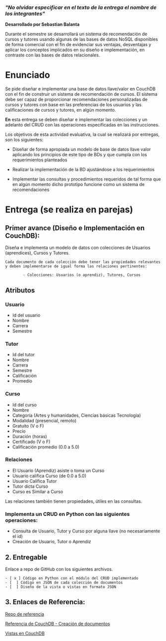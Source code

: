 ### *"No olvidar especificar en el texto de la entrega el nombre de los integrantes"*
**Desarrollado por Sebastian Balanta**

Durante el semestre se desarrollará un sistema de recomendación de cursos y tutores usando algunas de las bases de datos NoSQL disponibles de forma comercial con el fin de evidenciar sus ventajas, desventajas y aplicar los conceptos implicados en su diseño e implementación, en contraste con las bases de datos relacionales.

# Enunciado

Se pide diseñar e implementar una base de datos llave/valor en CouchDB con el fin de construir un sistema de recomendación de cursos. El sistema debe ser capaz de proporcionar recomendaciones personalizadas de cursos y tutores con base en las preferencias de los usuarios y las calificaciones de cursos y tutores, en algún momento. 

**En** esta entrega se deben diseñar e implementar las colecciones y un adelanto del CRUD con las operaciones especificadas en las instrucciones.

Los objetivos de esta actividad evaluativa, la cual se realizará por entregas, son los siguientes:

- Diseñar de forma apropiada un modelo de base de datos llave valor aplicando los principios de este tipo de BDs y que cumpla con los requerimientos planteados

- Realizar la implementación de la BD ajustándose a los requerimientos

- Implementar las consultas y procedimientos requeridos de tal forma que en algún momento dicho prototipo funcione como un sistema de recomendaciones

# Entrega (se realiza en parejas)

## Primer avance (Diseño e Implementación en CouchDB): 

Diseña e implementa un modelo de datos con colecciones de Usuarios (aprendices), Cursos y Tutores. 

    Cada documento de cada colección debe tener las propiedades relevantes y deben implementarse de igual forma las relaciones pertinentes:

            - Colecciones: Usuarios (o aprendiz), Tutores, Cursos
## Atributos

### Usuario
- Id del usuario
- Nombre
- Carrera
- Semestre
  
### Tutor
- Id del tutor
- Nombre
- Carrera
- Semestre
- Calificación 
- Promedio

### Curso
  - Id del curso
  - Nombre
  - Categoría (Artes y humanidades, Ciencias básicas Tecnología)
  - Modalidad (presencial, remoto)
  - Gratuito (V o F)
  - Precio
  - Duración (horas)
  - Certificado (V o F)
  - Calificación promedio (0.0 a 5.0)

### Relaciones
  - El Usuario (Aprendiz) asiste o toma un Curso
  - Usuario califica Curso (de 0.0 a 5.0)
  - Usuario Califica Tutor
  - Tutor dicta Curso
  - Curso es Similar a Curso
  
Las relaciones también tienen propiedades, útiles en las consultas.

### Implementa un CRUD en Python con las siguientes operaciones:

- Consulta de Usuario, Tutor y Curso por alguna llave (no necesariamente el id)
- Creación de Usuario, Tutor o Aprendiz

## 2. Entregable 

Enlace a repo de GitHub con los siguientes archivos.

    - [ x ] Código en Python con el módulo del CRUD implementado
    - [  ] Código en JSON de cada colección de documentos
    - [  ] Diseño de la vista o vistas en formato JSON




## 3. Enlaces de Referencia:

[Repo de referencia](https://github.com/dfloaizab/NonRelationalDBs/tree/main/Unit2_Material)

[Referencia de CouchDB - Creación de documentos](https://docs.couchdb.org/en/stable/ddocs/ddocs.html#creation-and-structure)

[Vistas en CouchDB](https://docs.couchdb.org/en/stable/ddocs/views/intro.html)
